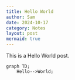 ```yaml
---
title: Hello World
author: Sam
date: 2024-10-17
category: Notes
layout: post
mermaid: true
---
```


This is a Hello World post.
```mermaid
graph TD;
    Hello-->World;
```
